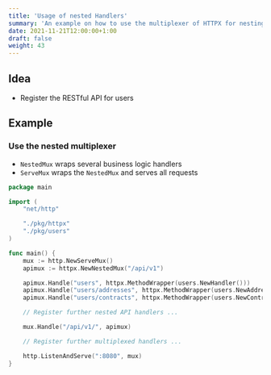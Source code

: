```yaml
---
title: 'Usage of nested Handlers'
summary: 'An example on how to use the multiplexer of HTTPX for nesting.'
date: 2021-11-21T12:00:00+1:00
draft: false
weight: 43
---
```


## Idea

* Register the RESTful API for users

## Example

### Use the nested multiplexer

* `NestedMux` wraps several business logic handlers
* `ServeMux` wraps the `NestedMux` and serves all requests

```go
package main

import (
    "net/http"

    "./pkg/httpx"
    "./pkg/users"
)

func main() { 
    mux := http.NewServeMux()
    apimux := httpx.NewNestedMux("/api/v1")

    apimux.Handle("users", httpx.MethodWrapper(users.NewHandler()))
    apimux.Handle("users/addresses", httpx.MethodWrapper(users.NewAddressesHandler()))
    apimux.Handle("users/contracts", httpx.MethodWrapper(users.NewContractsHandler()))

    // Register further nested API handlers ...

    mux.Handle("/api/v1/", apimux)

    // Register further multiplexed handlers ...

    http.ListenAndServe(":8080", mux)
}
```

